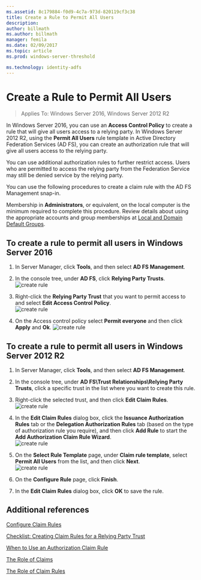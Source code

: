 ```yaml
---
ms.assetid: 8c179884-f0d9-4c7a-973d-820119cf3c38
title: Create a Rule to Permit All Users
description:
author: billmath
ms.author: billmath
manager: femila
ms.date: 02/09/2017
ms.topic: article
ms.prod: windows-server-threshold

ms.technology: identity-adfs
---
```


# Create a Rule to Permit All Users

>Applies To: Windows Server 2016, Windows Server 2012 R2

In Windows Server 2016, you can use an **Access Control Policy** to create a rule that will give all users access to a relying party.  In Windows Server 2012 R2, using the **Permit All Users** rule template in Active Directory Federation Services \(AD FS\), you can create an authorization rule that will give all users access to the relying party. 

You can use additional authorization rules to further restrict access. Users who are permitted to access the relying party from the Federation Service may still be denied service by the relying party.  
  
You can use the following procedures to create a claim rule with the AD FS Management snap\-in.  
  
Membership in **Administrators**, or equivalent, on the local computer is the minimum required to complete this procedure.  Review details about using the appropriate accounts and group memberships at [Local and Domain Default Groups](http://go.microsoft.com/fwlink/?LinkId=83477). 

## To create a rule to permit all users in Windows Server 2016

1.  In Server Manager, click **Tools**, and then select **AD FS Management**.  
  
2.  In the console tree, under **AD FS**, click **Relying Party Trusts**. 
![create rule](media/Create-a-Rule-to-Permit-All-Users/permitall1.PNG)

3.  Right-click the **Relying Party Trust** that you want to permit access to and select **Edit Access Control Policy**.  
![create rule](media/Create-a-Rule-to-Permit-All-Users/permitall2.PNG)

4. On the Access control policy select **Permit everyone** and then click **Apply** and **Ok**.
![create rule](media/Create-a-Rule-to-Permit-All-Users/permitall3.PNG)
  
## To create a rule to permit all users in Windows Server 2012 R2 
  
1.  In Server Manager, click **Tools**, and then select **AD FS Management**.  
  
2.  In the console tree, under **AD FS\\Trust Relationships\\Relying Party Trusts**, click a specific trust in the list where you want to create this rule.  

3.  Right\-click the selected trust, and then click **Edit Claim Rules**.  
![create rule](media/Create-a-Rule-to-Permit-All-Users/permitall4.PNG)  

4.  In the **Edit Claim Rules** dialog box, click the **Issuance Authorization Rules** tab or the **Delegation Authorization Rules** tab \(based on the type of authorization rule you require\), and then click **Add Rule** to start the **Add Authorization Claim Rule Wizard**.  
![create rule](media/Create-a-Rule-to-Permit-All-Users/permitall5.PNG)  
5.  On the **Select Rule Template** page, under **Claim rule template**, select **Permit All Users** from the list, and then click **Next**.  
![create rule](media/Create-a-Rule-to-Permit-All-Users/permitall6.PNG)    
6.  On the **Configure Rule** page, click **Finish**.  
  
7.  In the **Edit Claim Rules** dialog box, click **OK** to save the rule.  

## Additional references 
[Configure Claim Rules](Configure-Claim-Rules.md)  
 
[Checklist: Creating Claim Rules for a Relying Party Trust](https://technet.microsoft.com/library/ee913578.aspx)  
  
[When to Use an Authorization Claim Rule](../../ad-fs/technical-reference/When-to-Use-an-Authorization-Claim-Rule.md)  

[The Role of Claims](../../ad-fs/technical-reference/The-Role-of-Claims.md)  
  
[The Role of Claim Rules](../../ad-fs/technical-reference/The-Role-of-Claim-Rules.md)  
